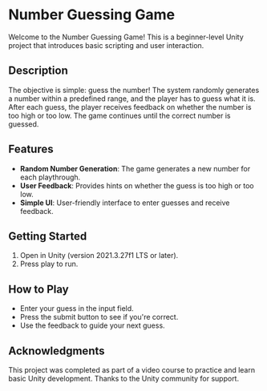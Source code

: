 # Number Guessing Game

Welcome to the Number Guessing Game! This is a beginner-level Unity project that introduces basic scripting and user interaction.

## Description

The objective is simple: guess the number! The system randomly generates a number within a predefined range, and the player has to guess what it is. After each guess, the player receives feedback on whether the number is too high or too low. The game continues until the correct number is guessed.

## Features

- **Random Number Generation**: The game generates a new number for each playthrough.
- **User Feedback**: Provides hints on whether the guess is too high or too low.
- **Simple UI**: User-friendly interface to enter guesses and receive feedback.

## Getting Started

1. Open in Unity (version 2021.3.27f1 LTS or later).
2. Press play to run.

## How to Play

- Enter your guess in the input field.
- Press the submit button to see if you're correct.
- Use the feedback to guide your next guess.

## Acknowledgments

This project was completed as part of a video course to practice and learn basic Unity development. Thanks to the Unity community for support.

